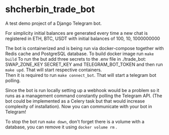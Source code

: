 # shcherbin_trade_bot

A test demo project of a Django Telegram bot.

For simplicity initial balances are generated every time a new chat is registered in ETH, BTC, USDT with initial balances of 100, 10, 1000000000

The bot is containerized and is being run via docker-compose together with Redis cache and PostgreSQL database.
To build docker image run
```make build```
To run the but add three secrets to the .env file in ./trade_bot:
SWAP_ZONE_KEY
SECRET_KEY amd TELEGRAM_BOT_TOKEN and then run ```make upd```. That will start respective containers.  
Then it is required to run ```make connect_bot```. That will start a telegram bot polling.  

Since the bot is run locally setting up a webhook would be a problem
so it runs as a management command constantly polling the Telegram API. (The bot could be implemented as a Celery task but that would increase complexity of installation).
Now you can communicate with your bot in Telegram!

To stop the bot run ```make down```, don't forget there is a volume with a database,
you can remove it using ```docker volume rm``` .